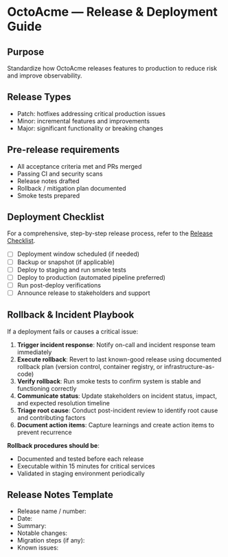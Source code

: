 # OctoAcme — Release & Deployment Guide

## Purpose
Standardize how OctoAcme releases features to production to reduce risk and improve observability.

## Release Types
- Patch: hotfixes addressing critical production issues
- Minor: incremental features and improvements
- Major: significant functionality or breaking changes

## Pre-release requirements
- All acceptance criteria met and PRs merged
- Passing CI and security scans
- Release notes drafted
- Rollback / mitigation plan documented
- Smoke tests prepared

## Deployment Checklist

For a comprehensive, step-by-step release process, refer to the [Release Checklist](checklists/release-checklist.md).

- [ ] Deployment window scheduled (if needed)
- [ ] Backup or snapshot (if applicable)
- [ ] Deploy to staging and run smoke tests
- [ ] Deploy to production (automated pipeline preferred)
- [ ] Run post-deploy verifications
- [ ] Announce release to stakeholders and support

## Rollback & Incident Playbook

If a deployment fails or causes a critical issue:

1. **Trigger incident response**: Notify on-call and incident response team immediately
2. **Execute rollback**: Revert to last known-good release using documented rollback plan (version control, container registry, or infrastructure-as-code)
3. **Verify rollback**: Run smoke tests to confirm system is stable and functioning correctly
4. **Communicate status**: Update stakeholders on incident status, impact, and expected resolution timeline
5. **Triage root cause**: Conduct post-incident review to identify root cause and contributing factors
6. **Document action items**: Capture learnings and create action items to prevent recurrence

**Rollback procedures should be**:
- Documented and tested before each release
- Executable within 15 minutes for critical services
- Validated in staging environment periodically

## Release Notes Template
- Release name / number:
- Date:
- Summary:
- Notable changes:
- Migration steps (if any):
- Known issues:
